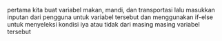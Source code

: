 pertama kita buat variabel makan, mandi, dan transportasi lalu masukkan inputan dari pengguna untuk variabel tersebut dan menggunakan if-else untuk menyeleksi kondisi iya atau tidak dari masing masing variabel tersebut
